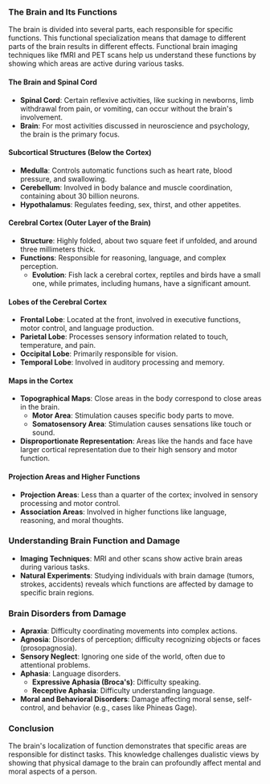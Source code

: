 ### The Brain and Its Functions

The brain is divided into several parts, each responsible for specific functions. This functional specialization means that damage to different parts of the brain results in different effects. Functional brain imaging techniques like fMRI and PET scans help us understand these functions by showing which areas are active during various tasks.

#### The Brain and Spinal Cord
- **Spinal Cord**: Certain reflexive activities, like sucking in newborns, limb withdrawal from pain, or vomiting, can occur without the brain's involvement.
- **Brain**: For most activities discussed in neuroscience and psychology, the brain is the primary focus.

#### Subcortical Structures (Below the Cortex)
- **Medulla**: Controls automatic functions such as heart rate, blood pressure, and swallowing.
- **Cerebellum**: Involved in body balance and muscle coordination, containing about 30 billion neurons.
- **Hypothalamus**: Regulates feeding, sex, thirst, and other appetites.

#### Cerebral Cortex (Outer Layer of the Brain)
- **Structure**: Highly folded, about two square feet if unfolded, and around three millimeters thick.
- **Functions**: Responsible for reasoning, language, and complex perception.
  - **Evolution**: Fish lack a cerebral cortex, reptiles and birds have a small one, while primates, including humans, have a significant amount.

#### Lobes of the Cerebral Cortex
- **Frontal Lobe**: Located at the front, involved in executive functions, motor control, and language production.
- **Parietal Lobe**: Processes sensory information related to touch, temperature, and pain.
- **Occipital Lobe**: Primarily responsible for vision.
- **Temporal Lobe**: Involved in auditory processing and memory.

#### Maps in the Cortex
- **Topographical Maps**: Close areas in the body correspond to close areas in the brain.
  - **Motor Area**: Stimulation causes specific body parts to move.
  - **Somatosensory Area**: Stimulation causes sensations like touch or sound.
- **Disproportionate Representation**: Areas like the hands and face have larger cortical representation due to their high sensory and motor function.

#### Projection Areas and Higher Functions
- **Projection Areas**: Less than a quarter of the cortex; involved in sensory processing and motor control.
- **Association Areas**: Involved in higher functions like language, reasoning, and moral thoughts.

### Understanding Brain Function and Damage
- **Imaging Techniques**: MRI and other scans show active brain areas during various tasks.
- **Natural Experiments**: Studying individuals with brain damage (tumors, strokes, accidents) reveals which functions are affected by damage to specific brain regions.

### Brain Disorders from Damage
- **Apraxia**: Difficulty coordinating movements into complex actions.
- **Agnosia**: Disorders of perception; difficulty recognizing objects or faces (prosopagnosia).
- **Sensory Neglect**: Ignoring one side of the world, often due to attentional problems.
- **Aphasia**: Language disorders.
  - **Expressive Aphasia (Broca's)**: Difficulty speaking.
  - **Receptive Aphasia**: Difficulty understanding language.
- **Moral and Behavioral Disorders**: Damage affecting moral sense, self-control, and behavior (e.g., cases like Phineas Gage).

### Conclusion
The brain's localization of function demonstrates that specific areas are responsible for distinct tasks. This knowledge challenges dualistic views by showing that physical damage to the brain can profoundly affect mental and moral aspects of a person.